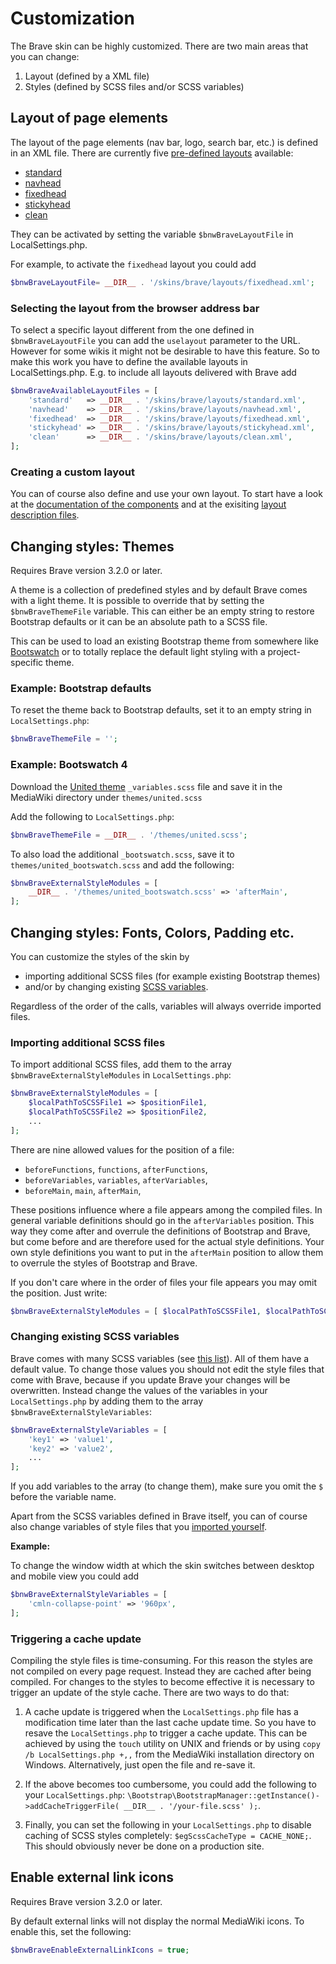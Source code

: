 # Customization

The Brave skin can be highly customized. There are two main areas that you can change:

1. Layout (defined by a XML file)
2. Styles (defined by SCSS files and/or SCSS variables)

## Layout of page elements

The layout of the page elements (nav bar, logo, search bar, etc.) is defined in
an XML file. There are currently five [pre-defined layouts](layouts.md) available:
* [standard](../layouts/standard.xml)
* [navhead](../layouts/navhead.xml)
* [fixedhead](../layouts/fixedhead.xml)
* [stickyhead](../layouts/stickyhead.xml)
* [clean](../layouts/clean.xml)

They can be activated by setting the
variable `$bnwBraveLayoutFile` in LocalSettings.php.

For example, to activate the `fixedhead` layout you could add
```php
$bnwBraveLayoutFile= __DIR__ . '/skins/brave/layouts/fixedhead.xml';
```

### Selecting the layout from the browser address bar

To select a specific layout different from the one defined in
`$bnwBraveLayoutFile` you can add the `uselayout` parameter to the URL.
However for some wikis it might not be desirable to have this feature. So to
make this work you have to define the available layouts in
LocalSettings.php. E.g. to include all layouts delivered with Brave add
```php
$bnwBraveAvailableLayoutFiles = [
	'standard'   => __DIR__ . '/skins/brave/layouts/standard.xml',
	'navhead'    => __DIR__ . '/skins/brave/layouts/navhead.xml',
	'fixedhead'  => __DIR__ . '/skins/brave/layouts/fixedhead.xml',
	'stickyhead' => __DIR__ . '/skins/brave/layouts/stickyhead.xml',
	'clean'      => __DIR__ . '/skins/brave/layouts/clean.xml',
];
```

### Creating a custom layout

You can of course also define and use your own layout. To start have a look at
the [documentation of the components](components.md) and at the exisiting
[layout description files](../layouts).

## Changing styles: Themes

Requires Brave version 3.2.0 or later.

A theme is a collection of predefined styles and by default Brave comes
with a light theme. It is possible to override that by setting the
`$bnwBraveThemeFile` variable. This can either be an empty string to
restore Bootstrap defaults or it can be an absolute path to a SCSS file.

This can be used to load an existing Bootstrap theme from somewhere like
[Bootswatch](https://bootswatch.com/4) or to totally replace the default
light styling with a project-specific theme.

### Example: Bootstrap defaults
To reset the theme back to Bootstrap defaults, set it to an empty string in
`LocalSettings.php`:
```php
$bnwBraveThemeFile = '';
```

### Example: Bootswatch 4
Download the [United theme](https://bootswatch.com/4/united/) `_variables.scss`
file and save it in the MediaWiki directory under `themes/united.scss`

Add the following to `LocalSettings.php`:
```php
$bnwBraveThemeFile = __DIR__ . '/themes/united.scss';
```
To also load the additional `_bootswatch.scss`, save it to 
`themes/united_bootswatch.scss` and add the following:
```php
$bnwBraveExternalStyleModules = [
	__DIR__ . '/themes/united_bootswatch.scss' => 'afterMain',
];
```

## Changing styles: Fonts, Colors, Padding etc.

You can customize the styles of the skin by 
* importing additional SCSS files (for example existing Bootstrap themes)
* and/or by changing existing [SCSS variables](variables.md).

Regardless of the order of the calls, variables will always override imported
files.

### Importing additional SCSS files

To import additional SCSS files, add them to the array
`$bnwBraveExternalStyleModules` in `LocalSettings.php`:
```php
$bnwBraveExternalStyleModules = [
    $localPathToSCSSFile1 => $positionFile1,
    $localPathToSCSSFile2 => $positionFile2,
    ...
];
```

There are nine allowed values for the position of a file:
* `beforeFunctions`, `functions`, `afterFunctions`,
* `beforeVariables`, `variables`, `afterVariables`,
* `beforeMain`, `main`, `afterMain`,

These positions influence where a file appears among the compiled files. In
general variable definitions should go in the `afterVariables` position. This
way they come after and overrule the definitions of Bootstrap and Brave, but
come before and are therefore used for the actual style definitions.
Your own style definitions you want to put in the `afterMain` position to allow
them to overrule the styles of Bootstrap and Brave.    

If you don't care where in the order of files your file appears you may omit the
position. Just write:
```php
$bnwBraveExternalStyleModules = [ $localPathToSCSSFile1, $localPathToSCSSFile2, ... ];
```

### Changing existing SCSS variables

Brave comes with many SCSS variables (see [this list](variables.md)). All of
them have a default value. To change those values you should not edit the style
files that come with Brave, because if you update Brave your changes
will be overwritten. Instead change the values of the variables in your
`LocalSettings.php` by adding them to the array
`$bnwBraveExternalStyleVariables`:

```php
$bnwBraveExternalStyleVariables = [
    'key1' => 'value1',
    'key2' => 'value2',
    ...
];
```

If you add variables to the array (to change them), make sure you omit the `$`
before the variable name.

Apart from the SCSS variables defined in Brave itself, you can of course
also change variables of style files that you
[imported yourself](#importing-additional-scss-files).

**Example:**

To change the window width at which the skin switches between desktop and mobile
view you could add
```php
$bnwBraveExternalStyleVariables = [
    'cmln-collapse-point' => '960px',
];
```

### Triggering a cache update

Compiling the style files is time-consuming. For this reason the styles are
not compiled on every page request. Instead they are cached after being
compiled. For changes to the styles to become effective it is necessary to
trigger an update of the style cache. There are two ways to do that:

1. A cache update is triggered when the `LocalSettings.php` file has a
   modification time later than the last cache update time. So you have to
   resave the `LocalSettings.php` to trigger a cache update. This can be
   achieved by using the `touch` utility on UNIX and friends or by using
   `copy /b LocalSettings.php +,,` from the MediaWiki installation directory
   on Windows. Alternatively, just open the file and re-save it.

2. If the above becomes too cumbersome, you could add the following to your
   `LocalSettings.php`:
   `\Bootstrap\BootstrapManager::getInstance()->addCacheTriggerFile( __DIR__ . '/your-file.scss' );`.

3. Finally, you can set the following in your `LocalSettings.php` to disable
   caching of SCSS styles completely: `$egScssCacheType = CACHE_NONE;`. This
   should obviously never be done on a production site.    

## Enable external link icons

Requires Brave version 3.2.0 or later.

By default external links will not display the normal MediaWiki icons.
To enable this, set the following:
```php
$bnwBraveEnableExternalLinkIcons = true;
```
